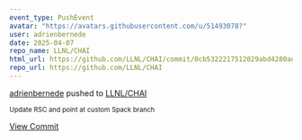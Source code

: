 ```yaml
---
event_type: PushEvent
avatar: "https://avatars.githubusercontent.com/u/51493078?"
user: adrienbernede
date: 2025-04-07
repo_name: LLNL/CHAI
html_url: https://github.com/LLNL/CHAI/commit/0cb5322217512029abd4280ae2c40e0136177e02
repo_url: https://github.com/LLNL/CHAI
---
```


<a href='https://github.com/adrienbernede' target='_blank'>adrienbernede</a> pushed to <a href='https://github.com/LLNL/CHAI' target='_blank'>LLNL/CHAI</a>

<small>Update RSC and point at custom Spack branch</small>

<a href='https://github.com/LLNL/CHAI/commit/0cb5322217512029abd4280ae2c40e0136177e02' target='_blank'>View Commit</a>